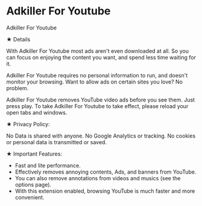 <meta name="google-site-verification" content="yUCNsFEWRLUuPf09XLY_7Nvq71t111aYS_WH8ICH1bw" />


# Adkiller For Youtube
Adkiller For Youtube

★ Details

With Adkiller For Youtube most ads aren't even downloaded at all. So you can focus on enjoying the content you want, and spend less time waiting for it.

Adkiller For Youtube requires no personal information to run, and doesn't monitor your browsing. Want to allow ads on certain sites you love? No problem.

Adkiller For Youtube removes YouTube video ads before you see them. Just press play. To take Adkiller For Youtube to take effect, please reload your open tabs and windows.



★ Privacy Policy:

No Data is shared with anyone.
No Google Analytics or tracking.
No cookies or personal data is transmitted or saved.

★ Important Features:

- Fast and lite performance.
- Effectively removes annoying contents, Ads, and banners from YouTube.
- You can also remove annotations from videos and musics (see the options page).
- With this extension enabled, browsing YouTube is much faster and more convenient.
